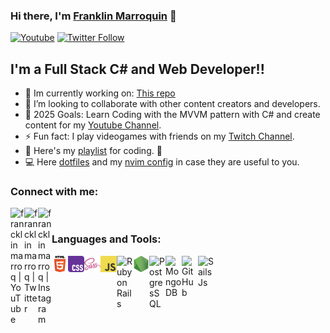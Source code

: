 ### Hi there, I'm [Franklin Marroquin][youtube] 👋

[![Youtube](https://img.shields.io/youtube/channel/subscribers/UCUuH-HHaorC6HJCiXeZbOrQ?style=social)](https://www.youtube.com/channel/UCUuH-HHaorC6HJCiXeZbOrQ)
[![Twitter Follow](https://img.shields.io/twitter/follow/franmarroquinQ)](https://twitter.com/franmarroquinQ)


## I'm a Full Stack C# and Web Developer!!

- 🔭 Im currently working on: [This repo][currentlyworking]
- 👯 I’m looking to collaborate with other content creators and developers.
- 🥅 2025 Goals: Learn Coding with the MVVM pattern with C# and create content for my [Youtube Channel][youtube].
- ⚡ Fun fact: I play videogames with friends on my [Twitch Channel][twitch].
- 🎵 Here's my [playlist][musicplaylist] for coding. 🤣
- :computer: Here [dotfiles][dotfiles] and my [nvim config][nvimcfg] in case they are useful to you.

### Connect with me:

[<img align="left" alt="francklinmarroq | YouTube" width="22px" src="https://upload.wikimedia.org/wikipedia/commons/thumb/0/09/YouTube_full-color_icon_%282017%29.svg/2560px-YouTube_full-color_icon_%282017%29.svg.png" />][youtube]
[<img align="left" alt="francklinmarroq | Twitter" width="22px" src="https://img.freepik.com/free-icon/twitter_318-674515.jpg" />][twitter]
<!-- [<img align="left" alt="francklinmarroq | LinkedIn" width="22px" src="https://image.flaticon.com/icons/png/512/2111/2111499.png" />][linkedin] -->
[<img align="left" alt="francklinmarroq | Instagram" width="22px" src="https://cdn-icons-png.flaticon.com/512/2111/2111463.png" />][instagram]

<br />

### Languages and Tools:


<!--[<img align="left" alt="Visual Studio Code" width="26px" src="https://raw.githubusercontent.com/github/explore/80688e429a7d4ef2fca1e82350fe8e3517d3494d/topics/visual-studio-code/visual-studio-code.png" />][webdevplaylist]-->
[<img align="left" alt="HTML5" width="26px" src="https://raw.githubusercontent.com/github/explore/80688e429a7d4ef2fca1e82350fe8e3517d3494d/topics/html/html.png" />][webdevplaylist]
[<img align="left" alt="CSS3" width="26px" src="https://raw.githubusercontent.com/github/explore/80688e429a7d4ef2fca1e82350fe8e3517d3494d/topics/css/css.png" />][cssplaylist]
[<img align="left" alt="Sass" width="26px" src="https://raw.githubusercontent.com/github/explore/80688e429a7d4ef2fca1e82350fe8e3517d3494d/topics/sass/sass.png" />][cssplaylist]
[<img align="left" alt="JavaScript" width="26px" src="https://raw.githubusercontent.com/github/explore/80688e429a7d4ef2fca1e82350fe8e3517d3494d/topics/javascript/javascript.png" />][jsplaylist]
[<img align="left" alt="Ruby on Rails" width="26px" src="https://icon-library.com/images/ruby-on-rails-icon/ruby-on-rails-icon-29.jpg" />][jsplaylist]
[<img align="left" alt="Node.js" width="26px" src="https://raw.githubusercontent.com/github/explore/80688e429a7d4ef2fca1e82350fe8e3517d3494d/topics/nodejs/nodejs.png" />][webdevplaylist]
[<img align="left" alt="PostgresSQL" width="26px" src="https://cdn-icons-png.flaticon.com/512/5968/5968342.png" />][webdevplaylist]
[<img align="left" alt="MongoDB" width="26px" src="https://www.svgrepo.com/show/331488/mongodb.svg" />][webdevplaylist]
[<img align="left" alt="GitHub" width="26px" src="https://cdn-icons-png.flaticon.com/512/733/733553.png" />][webdevplaylist]
[<img align="left" alt="Sails Js" width="26px" src="https://www.pinclipart.com/picdir/big/124-1248748_c-sharp-logo-png.png"/>][csharpdevplaylist]



[website]: https://google.com
[repo1]: https://github.com/francklinmarroq/Bakers-Adventure
[repo2]: https://github.com/Marroquin-Software/health-ally-frontend
[twitter]: https://twitter.com/franmarroquinQ
[youtube]: https://www.youtube.com/channel/UCUuH-HHaorC6HJCiXeZbOrQ
[twitch]: https://www.twitch.tv/marroquingg
[instagram]: https://www.instagram.com/marroquin_q/
[linkedin]: https://www.linkedin.com/in/francklin-marroquin-quezada-a09159138/
[webdevplaylist]: #
[csharpdevplaylist]: #
[jsplaylist]: #
[cssplaylist]: #
[reactplaylist]: #
[musicplaylist]: https://music.youtube.com/playlist?list=PLljlmwv02fXjQqH2UXq7pDg8q9Se0tVPP&feature=share
[currentlyworking]: https://github.com/francklinmarroq/ProyectoVemar/tree/master
[dotfiles]: https://github.com/francklinmarroq/dotfiles
[nvimcfg]: https://github.com/francklinmarroq/nvim-config
